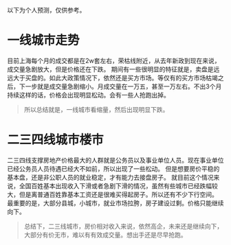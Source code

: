 以下为个人预测，仅供参考。
# 一线城市走势
目前上海每个月的成交都是在2w套左右，荣枯线附近，从去年新政到现在来说，成交量急剧放大，但是价格还在下跌。
期间有一些很明显的特征就是，卖盘是远远大于买盘的。如此大政策情况下，依然还是买方市场。等仅有的买方市场枯竭之后，下一步就是成交量急剧缩小。月成交量在一万五，甚至一万左右。不出3个月持续这样的话，价格会出现明显松动。会有一些人抢跑出掉。

> 所以总结就是，一线城市看缩量，然后出现明显下跌。

# 二三四线城市楼市

二三四线支撑房地产价格最大的人群就是公务员以及事业单位人员。现在事业单位已经公务员人员待遇已经大不如前，所以出现了一些松动。
但是想要房价平稳的基本盘，还是非公职人员的就业稳定，才有能力去接盘房子。
就目前这个情况来说，全国百姓基本出现收入下滑或者急剧下滑的情况，虽然有些城市已经跌幅较大，但是离普通百姓靠基本工资还是很难买得起房子。所以还有不少下行空间。
最重要的是，大部分县城，小城市，就业市场拉胯，房子建设过剩。价格只能继续向下。

> 总结下，二三线城市，房价相对收入来说，依然高企，未来还是继续向下，大部分有价无市，难以有有效成交量。想出手还是尽早抢跑。
